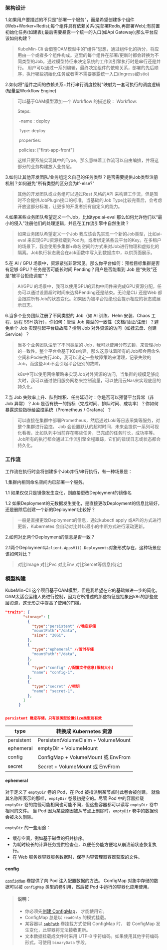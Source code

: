 ### 架构设计

1.如果用户要描述的不只是"部署一个服务"，而是希望创建多个组件(Web+Worker+Redis);每个组件具有依赖关系(先部署Redis,再部署Web);有前置初始化任务(如建表);最后需要暴露一个统一的入口(如Api Gateway);那么平台应该如何构建？

> KubeMin-Cli 会借鉴OAM模型中的"组件"思想，通过组件化的拆分，将应用由一个或者多个组件构成。这里的每个组件在部署/更新时都会转换为不同类型的Job，通过模型特征来决定系统的工作流引擎执行时是串行还是并行。
> 用户可以通过一系列编辑，最终决定组件的依赖关系，部署的先后顺序，执行哪些初始化任务或者需不需要暴露统一入口(Ingress或Istio)



2.如何将"组件之间的依赖关系+并行串行调度控制"映射为一套可执行的调度逻辑(轻量型Workflow Engine)

> 可以基于OAM模型添加一个 Workflow 的描述段：
> Workflow:
>
>   Steps:
>
> ​    -name : deploy
>
> ​     Type: deploy
>
> ​     properties:
>
> ​       policies: ["first-app-front"]
>
> 这样只要系统实现其中的Type，那么意味着工作流可以自由编排，并将这部分的业务构建放入业务层。



3.如何让其他开发团队/业务组定义自己的任务类型？是否需要提供Job类型注册机制？如何避免"所有类型的区分变为If-else?"

> 其他的开发团队或业务组可以通过Rest 风格的API 来构建工作流，但是暂时不会提供JobPlugin接口的标准，当基础的Job Type比较完善后，会考虑开放这部分标准，让更多的开发者拥有自定义的能力。



4.如果某些业务团队希望定义一个Job，比如type:ai-eval 那么如何允许他们以“最小的侵入”注册他们的处理逻辑，并且在工作流引擎中自然生效？

> 如果业务团队希望定义一个Job 我应该会先实现一个新的Job类型，比如ai-eval 来实现GPU资源挂载到Pod内，或者绑定某些云平台的Key。在多租户的场景下，我会使用多集群+命名空间的方式来对Job进行物理和虚拟化的隔离。Job执行状态我会在ack函数中写入到数据库中，以供页面展示。



5.在 AI / GPU 场景中，资源紧张非常常见。那么你平台如何：预检目标集群是否有足够 GPU？任务是否可能长时间 Pending？用户是否能看到 Job 是“失败”还是“被平台拒绝调度”？

> AI/GPU 的场景中，我可以使用GPU的异构中间件来完成GPU资源分配，任务可以通过设置超时时间来选择Pending还是结束。无论是CLi 还是Web 都会跟踪所有Job的状态变化。如果因为被平台拒绝也会提示相应的状态或展示日志。



6.当多个业务团队注册了不同类型的 Job（如 AI 训练、Helm 安装、Chaos 工程、远程 SSH 执行），你如何：管理 Job 类型的一致性（文档/验证/注册）？避免单个 Job 实现引起平台级故障？控制 Job 对外资源的访问（如挂云盘、创建 Service）？

> 当多个业务团队注册了不同类型的 Job，我可以使用分布式锁，来管理Job的一致性。整个平台会基于K8s构建，那么这意味着所有的Job都会用命名空间和Pod来执行Job，我可以设定一些故障策略来清理，记录失败的Job，而这些Job不会引起平台级别的故障。
>
> k8s中可以使用网络策略来实现Job对外资源的访问，当集群的规模足够庞大时，我可以通过使用服务网格来控制流量，可以使用云Nas来实现底层的持久化。



7.当 Job 失败率上升、队列堆积、任务延迟时：你是否可以预警平台异常（非 Job 异常）？Job 是否有统一的指标（完成时间、排队时间、成功率）？你如何暴露这些指标给监控系统（Prometheus / Grafana）？

> 可以直接在集群中部署Prometheus，然后通过Loki等日志采集等服务，对整个集群进行监控。
> Job 会设置默认的超时时间，未来会提供一系列可视化看板，比如队列中当前存在哪些任务，已完成的任务时长，成功率等。
> Job所有的执行都会通过工作流引擎全程跟踪，它们的错误日志或状态都会持久化。





### 工作流

工作流在执行时会将创建多个Job并行/串行执行，有一种场景是：

1.集群内相同命名空间内已部署一个服务。

1.1 如果仅仅只是镜像发生变化，则直接更改Deployment的镜像名

1.2 如果Deployment的元数据发生变化，是直接更改Deployment的信息比较好，还是删除后创建一个新的Deployment比较好？

> 一般是直接更改Deployment的信息，通过kubectl apply 或API的方式进行更新，Kubernetes 会自动对比并以最小的中断方式进行滚动更新。



2.如何对比两个Deployment的信息是否一致？

2.1两个Deployment以`client.AppsV1().Deployments`对象形式存在，这种场景应该如何对比？

> 对比Image 对比Pvc 对比Env 对比Sercet等信息(待定)





### 模型构建

KubeMin-Cli 这个项目基于OAM模型，但是我希望在它的基础做进一步的简化。OAM太适合运维人员进行控制，因为它所描述的那些特征是抽象出k8s的那些底层资源，这无形之中提高了使用的门槛。

```Json
"traits": {
        "storage": [
          {
            "type":"persistent" //稳定存储
            "mountPath":"/data",
            "size": "20Gi",
          },
          {
            "type":"ephemeral" //暂时存储
            "mountPath":"/data",
          },
          {
            "type":"config" //配置文件信息(限制大小)
            "name": "config-1",
          },
          {
            "type":"secret" //密钥
            "name": "secret-1",
          },
        ]
      }


persistent 稳定存储，只有该类型设置Size类型则有效

```



| **type**   | **转换成 Kubernetes 资源**          |
| ---------- | ----------------------------------- |
| persistent | PersistentVolumeClaim + VolumeMount |
| ephemeral  | emptyDir + VolumeMount              |
| config     | ConfigMap + VolumeMount 或 EnvFrom  |
| secret     | Secret + VolumeMount 或 EnvFrom     |

#### ephemeral

对于定义了 `emptyDir` 卷的 Pod，在 Pod 被指派到某节点时此卷会被创建。 就像其名称所表示的那样，`emptyDir` 卷最初是空的。尽管 Pod 中的容器挂载 `emptyDir` 卷的路径可能相同也可能不同，但这些容器都可以读写 `emptyDir` 卷中相同的文件。 当 Pod 因为某些原因被从节点上删除时，`emptyDir` 卷中的数据也会被永久删除。

`emptyDir` 的一些用途：

- 缓存空间，例如基于磁盘的归并排序。
- 为耗时较长的计算任务提供检查点，以便任务能方便地从崩溃前状态恢复执行。
- 在 Web 服务器容器服务数据时，保存内容管理器容器获取的文件。



#### config

[`configMap`](https://kubernetes.io/zh-cn/docs/tasks/configure-pod-container/configure-pod-configmap/) 卷提供了向 Pod 注入配置数据的方法。 ConfigMap 对象中存储的数据可以被 `configMap` 类型的卷引用，然后被 Pod 中运行的容器化应用使用。

> #### 说明：
>
> - 你必须先[创建 ConfigMap](https://kubernetes.io/zh-cn/docs/tasks/configure-pod-container/configure-pod-configmap/#create-a-configmap)， 才能使用它。
> - ConfigMap 总是以 `readOnly` 的模式挂载。
> - 某容器以 [`subPath`](https://kubernetes.io/zh-cn/docs/concepts/storage/volumes/#using-subpath) 卷挂载方式使用 ConfigMap 时， 若 ConfigMap 发生变化，此容器将无法接收更新。
> - 文本数据挂载成文件时采用 UTF-8 字符编码。如果使用其他字符编码形式，可使用 `binaryData` 字段。

